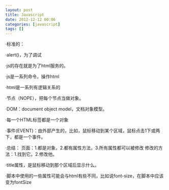 ```yaml
---
layout: post
title: Javascript
date: 2012-12-12 00:06
categories: [javascript]
tags: []
---
```

·标准的：<script></script>

·alert()，为了调试

·js的存在就是为了html服务的。

·js是一系列命令，操作html

·html是一系列有逻辑关系的

·节点（NOPE），把每个节点当做对象。

·DOM：document object model，文档对象模型。

·每一个HTML标签都是一个对象

·事件(EVENT)：由外部产生的，比如，鼠标移动到某个区域，鼠标点击1下或两下，都是一个事件。

·总结：
页面：1.都是对象，2.都有属性方法，3.所有属性都可以被修改
修改的方法：1.找到它。2.修改他。

·title属性，是鼠标移动到那个区域后显示什么。

·脚本中使用的一些属性可能会与html有些不同，比如说font-size，在脚本中应该变为fontSize

